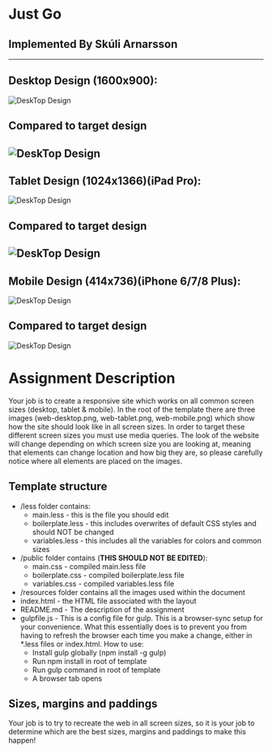 # Just Go
## Implemented By Skúli Arnarsson
---------------
## Desktop Design (1600x900):
![DeskTop Design](https://github.com/skulia15/Veff2/blob/master/hw7/images/Desktop.png)
## Compared to target design
![DeskTop Design](https://github.com/skulia15/Veff2/blob/master/hw7/web-desktop.png)
-----------------------
## Tablet Design (1024x1366)(iPad Pro):
![DeskTop Design](https://github.com/skulia15/Veff2/blob/master/hw7/images/Tablet.png)
## Compared to target design
![DeskTop Design](https://github.com/skulia15/Veff2/blob/master/hw7/web-tablet.png)
-----------------------
## Mobile Design (414x736)(iPhone 6/7/8 Plus):
![DeskTop Design](https://github.com/skulia15/Veff2/blob/master/hw7/images/Mobile.png)
## Compared to target design
![DeskTop Design](https://github.com/skulia15/Veff2/blob/master/hw7/web-mobile.png)

# Assignment Description
Your job is to create a responsive site which works on all common screen sizes (desktop, tablet & mobile). In the root of the template there are three images (web-desktop.png, web-tablet.png, web-mobile.png) which show how the site should look like in all screen sizes. In order to target these different screen sizes you must use media queries. The look of the website will change depending on which screen size you are looking at, meaning that elements can change location and how big they are, so please carefully notice where all elements are placed on the images.

## Template structure
* /less folder contains:
    - main.less - this is the file you should edit
    - boilerplate.less - this includes overwrites of default CSS styles and should NOT be changed
    - variables.less - this includes all the variables for colors and common sizes
* /public folder contains (**THIS SHOULD NOT BE EDITED**):
    - main.css - compiled main.less file
    - boilerplate.css - compiled boilerplate.less file
    - variables.css - compiled variables.less file
* /resources folder contains all the images used within the document
* index.html - the HTML file associated with the layout
* README.md - The description of the assignment
* gulpfile.js - This is a config file for gulp. This is a browser-sync setup for your convenience. What this essentially does is to prevent you from having to refresh the browser each time you make a change, either in \*.less files or index.html. How to use:
    - Install gulp globally (npm install -g gulp)
    - Run npm install in root of template
    - Run gulp command in root of template
    - A browser tab opens

## Sizes, margins and paddings
Your job is to try to recreate the web in all screen sizes, so it is your job to determine which are the best sizes, margins and paddings to make this happen!
